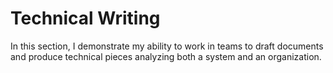 # Technical Writing

In this section, I demonstrate my ability to work in teams to draft documents and produce technical pieces analyzing both a system and an organization.
